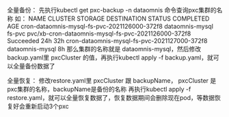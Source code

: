 全量备份：
    先执行kubectl get pxc-backup -n dataomnis 命令查询pxc集群的名称
    如：
    NAME                                           CLUSTER           STORAGE   DESTINATION                                           STATUS      COMPLETED   AGE
    cron-dataomnis-mysql-fs-pvc-2021126000-372f8   dataomnis-mysql   fs-pvc    pvc/xb-cron-dataomnis-mysql-fs-pvc-2021126000-372f8   Succeeded   24h         32h
    cron-dataomnis-mysql-fs-pvc-2021127000-372f8   dataomnis-mysql                                                                                           8h
    那么集群的名称就是 dataomnis-mysql，然后修改backup.yaml里 pxcCluster 的值，再执行kubectl apply -f backup.yaml，就可以全量备份数据了
    
全量恢复：
   修改restore.yaml里 pxcCluster 跟 backupName， pxcCluster 是pxc集群的名称，backupName是备份的名称
   再执行kubectl apply -f restore.yaml，就可以全量恢复数据了，恢复数据期间会删除现在pod，等数据恢复好会重新启动3个pxc
   
   